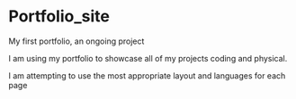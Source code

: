 # Portfolio_site
My first portfolio, an ongoing project


I am using my portfolio to showcase all of my projects coding and physical.

I am attempting to use the most appropriate layout and languages for each page
